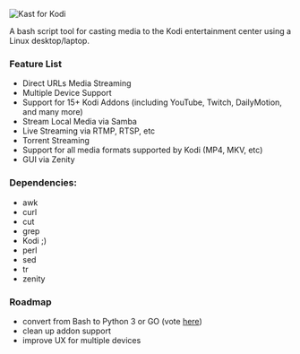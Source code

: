 ![Kast for Kodi](https://github.com/MichaelTunnell/Kast/blob/master/media/kast-logo.jpg)

A bash script tool for casting media to the Kodi entertainment center using a Linux desktop/laptop.

### Feature List
- Direct URLs Media Streaming
- Multiple Device Support
- Support for 15+ Kodi Addons (including YouTube, Twitch, DailyMotion, and many more)
- Stream Local Media via Samba
- Live Streaming via RTMP, RTSP, etc
- Torrent Streaming
- Support for all media formats supported by Kodi (MP4, MKV, etc)
- GUI via Zenity

### Dependencies:
- awk
- curl
- cut
- grep
- Kodi ;)
- perl
- sed
- tr
- zenity

### Roadmap
- convert from Bash to Python 3 or GO (vote [here](https://github.com/MichaelTunnell/Kast/issues/2))
- clean up addon support
- improve UX for multiple devices
